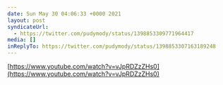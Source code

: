 ```yaml
---
date: Sun May 30 04:06:33 +0000 2021
layout: post
syndicateUrl:
  - https://twitter.com/pudymody/status/1398853309771964417
media: []
inReplyTo: https://twitter.com/pudymody/status/1398853307163189248
---
```

[https://www.youtube.com/watch?v=vJpRDZzZHs0](https://www.youtube.com/watch?v=vJpRDZzZHs0)

